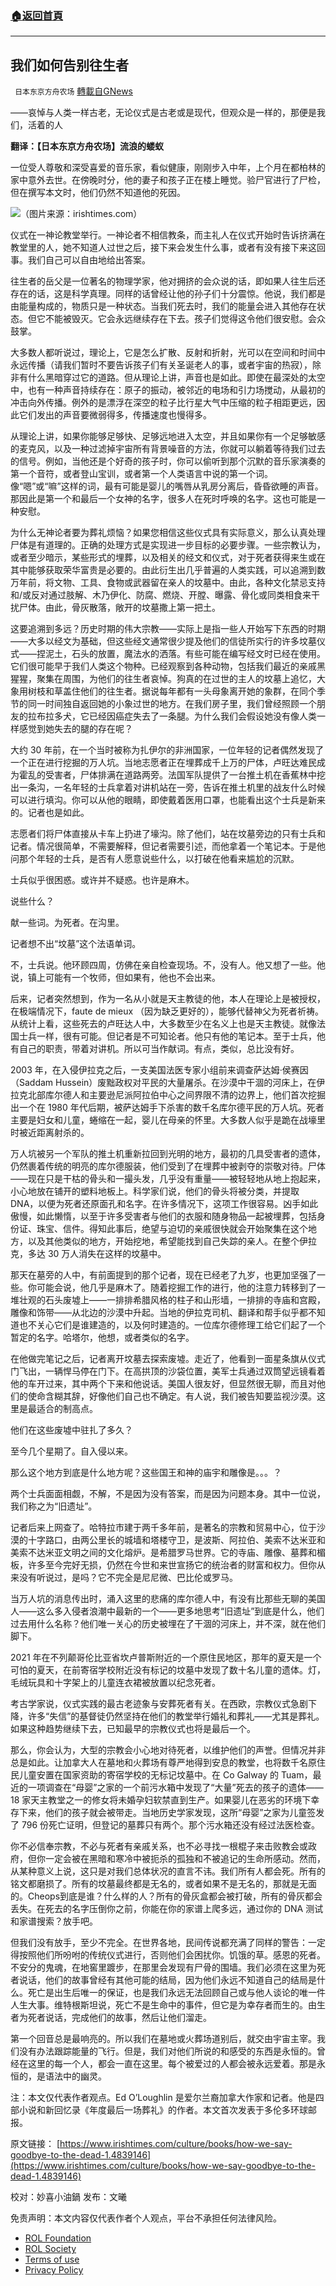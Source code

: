 ###  [:house:返回首頁](https://github.com/ourhimalayas/txt)
---


## 我们如何告别往生者
` 日本东京方舟农场` [轉載自GNews](https://gnews.org/zh-hans/2320277/)

——哀悼与人类一样古老，无论仪式是古老或是现代，但观众是一样的，那便是我们，活着的人

**翻译：【日本东京方舟农场】流浪的蝼蚁**

一位受人尊敬和深受喜爱的音乐家，看似健康，刚刚步入中年，上个月在都柏林的家中意外去世。在傍晚时分，他的妻子和孩子正在楼上睡觉。验尸官进行了尸检，但在撰写本文时，他们仍然不知道他的死因。

![](https://assets.gnews.org/wp-content/uploads/2022/04/图片-1-16.jpeg)（图片来源：irishtimes.com）

仪式在一神论教堂举行。一神论者不相信教条，而主礼人在仪式开始时告诉挤满在教堂里的人，她不知道人过世之后，接下来会发生什么事，或者有没有接下来这回事。我们自己可以自由地给出答案。

往生者的岳父是一位著名的物理学家，他对拥挤的会众说的话，即如果人往生后还存在的话，这是科学真理。同样的话曾经让他的孙子们十分震惊。他说，我们都是由能量构成的，物质只是一种状态。当我们死去时，我们的能量会进入其他存在状态。但它不能被毁灭。它会永远继续存在下去。孩子们觉得这令他们很安慰。会众鼓掌。

大多数人都听说过，理论上，它是怎么扩散、反射和折射，光可以在空间和时间中永远传播（请我们暂时不要告诉孩子们有关圣诞老人的事，或者宇宙的热寂），除非有什么黑暗穿过它的道路。但从理论上讲，声音也是如此。即使在最深处的太空中，也有一种声音持续存在：原子的振动，被邻近的电场和引力场搅动，从最初的冲击向外传播。例外的是漂浮在深空的粒子比行星大气中压缩的粒子相距更远，因此它们发出的声音要微弱得多，传播速度也慢得多。

从理论上讲，如果你能够足够快、足够远地进入太空，并且如果你有一个足够敏感的麦克风，以及一种过滤掉宇宙所有背景噪音的方法，你就可以躺着等待我们过去的信号。例如，当他还是个好奇的孩子时，你可以偷听到那个沉默的音乐家演奏的第一个音符，或者登山宝训，或者第一个人类语言中说的第一个词。像“嗯”或“嘛”这样的词，最有可能是婴儿的嘴唇从乳房分离后，昏昏欲睡的声音。那因此是第一个和最后一个女神的名字，很多人在死时呼唤的名字。这也可能是一种安慰。

为什么无神论者要为葬礼烦恼？如果您相信这些仪式具有实际意义，那么认真处理尸体是有道理的。正确的处理方式是实现进一步目标的必要步骤。一些宗教认为，或者至少暗示，某些形式的埋葬，以及相关的经文和仪式，对于死者获得来生或在其中能够获取荣华富贵是必要的。由此衍生出几乎普遍的人类实践，可以追溯到数万年前，将文物、工具、食物或武器留在亲人的坟墓中。由此，各种文化禁忌支持和/或反对通过肢解、木乃伊化、防腐、燃烧、开膛、曝露、骨化或同类相食来干扰尸体。由此，骨灰散落，敞开的坟墓撒上第一把土。

这要追溯到多远？历史时期的伟大宗教——实际上是指一些人开始写下东西的时期——大多以经文为基础，但这些经文通常很少提及他们的信徒所实行的许多坟墓仪式——捏泥土，石头的放置，魔法水的洒落。有些可能在编写经文时已经在使用。它们很可能早于我们人类这个物种。已经观察到各种动物，包括我们最近的亲戚黑猩猩，聚集在周围，为他们的往生者哀悼。狗真的在过世的主人的坟墓上追忆，大象用树枝和草盖住他们的往生者。据说每年都有一头母象离开她的象群，在同个季节的同一时间独自返回她的小象过世的地方。在我们房子里，我们曾经照顾一个朋友的拉布拉多犬，它已经因癌症失去了一条腿。为什么我们会假设她没有像人类一样感觉到她失去的腿的存在呢？

大约 30 年前，在一个当时被称为扎伊尔的非洲国家，一位年轻的记者偶然发现了一个正在进行挖掘的万人坑。当地志愿者正在埋葬成千上万的尸体，卢旺达难民成为霍乱的受害者，尸体排满在道路两旁。法国军队提供了一台推土机在香蕉林中挖出一条沟，一名年轻的士兵拿着对讲机站在一旁，告诉在推土机里的战友什么时候可以进行填沟。你可以从他的眼睛，即使戴着医用口罩，也能看出这个士兵是新来的。记者也是如此。

志愿者们将尸体直接从卡车上扔进了壕沟。除了他们，站在坟墓旁边的只有士兵和记者。情况很简单，不需要解释，但记者需要引述，而他拿着一个笔记本。于是他问那个年轻的士兵，是否有人愿意说些什么，以打破在他看来尴尬的沉默。

士兵似乎很困惑。或许并不疑惑。也许是麻木。

说些什么？

献一些词。为死者。在沟里。

记者想不出“坟墓”这个法语单词。

不，士兵说。他环顾四周，仿佛在亲自检查现场。不，没有人。他又想了一些。他说，镇上可能有一个牧师，但如果有，他也不会出来。

后来，记者突然想到，作为一名从小就是天主教徒的他，本人在理论上是被授权，在极端情况下，faute de mieux （因为缺乏更好的），能够代替神父为死者祈祷。从统计上看，这些死去的卢旺达人中，大多数至少在名义上也是天主教徒。就像法国士兵一样，很有可能。但记者是不可知论者。他只有他的笔记本。至于士兵，他有自己的职责，带着对讲机。所以可当作献词。有点，类似，总比没有好。

2003 年，在入侵伊拉克之后，一支美国法医专家小组前来调查萨达姆·侯赛因（Saddam Hussein）废黜政权对平民的大量屠杀。在沙漠中干涸的河床上，在伊拉克北部库尔德人和主要逊尼派阿拉伯中心之间界限不清的边界上，他们首次挖掘出一个在 1980 年代后期，被萨达姆手下杀害的数千名库尔德平民的万人坑。死者主要是妇女和儿童，蜷缩在一起，婴儿在母亲的怀里。大多数人似乎是跪在战壕里时被近距离射杀的。

万人坑被另一个军队的推土机重新拉回到光明的地方，最初的几具受害者的遗体，仍然裹着传统的明亮的库尔德服装，他们受到了在埋葬中被剥夺的崇敬对待。尸体——现在只是干枯的骨头和一撮头发，几乎没有重量——被轻轻地从地上抱起来，小心地放在铺开的塑料地板上。科学家们说，他们的骨头将被分类，并提取 DNA，以便为死者还原面孔和名字。在许多情况下，这项工作很容易。凶手如此傲慢，如此懒惰，以至于许多受害者与他们的衣服和随身物品一起被埋葬，包括身份证、珠宝、信件。得知此事后，绝望与迫切的亲戚很快就会开始聚集在这个地方，以及其他类似的地方，开始挖地，希望能找到自己失踪的亲人。在整个伊拉克，多达 30 万人消失在这样的坟墓中。

那天在墓旁的人中，有前面提到的那个记者，现在已经老了九岁，也更加坚强了一些。你可能会说，他几乎是麻木了。随着挖掘工作的进行，他的注意力转移到了一堆壮观的石头废墟上——一排排希腊风格的柱子和山形墙，一排排的寺庙和宫殿，雕像和饰带——从北边的沙漠中升起。当地的伊拉克司机、翻译和帮手似乎都不知道也不关心它们是谁建造的，以及何时建造的。一位库尔德修理工给它们起了一个暂定的名字。哈塔尔，他想，或者类似的名字。

在他做完笔记之后，记者离开坟墓去探索废墟。走近了，他看到一面星条旗从仪式门飞出，一辆悍马停在门下。在高拱顶的沙袋位置，美军士兵通过双筒望远镜看着他的车开过来，其中两个下来和他说话。美国人很友好，但显然很无聊，而且对他们的使命含糊其辞，好像他们自己也不确定。有人说，我们被告知要监视沙漠。这里是最适合的制高点。

他们在这些废墟中驻扎了多久？

至今几个星期了。自入侵以来。

那么这个地方到底是什么地方呢？这些国王和神的庙宇和雕像是。。。？

两个士兵面面相觑，不解，不是因为没有答案，而是因为问题本身。其中一位说，我们称之为“旧遗址”。

记者后来上网查了。哈特拉市建于两千多年前，是著名的宗教和贸易中心，位于沙漠的十字路口，由两公里长的城墙和塔楼守卫，是波斯、阿拉伯、美索不达米亚和美索不达米亚文明之间的文化熔炉。是希腊罗马世界。它的寺庙、雕像、墓葬和楣板，许多至今完好无损，仍然在今世和来世宣扬它的统治者的财富和权力。但你从来没有听说过，是吗？它不完全是尼尼微、巴比伦或罗马。

当万人坑的消息传出时，涌入这里的悲痛的库尔德人中，有没有比那些无聊的美国人——这么多入侵者浪潮中最新的一个——更多地思考“旧遗址”到底是什么，他们过去用什么名称？他们唯一关心的历史被埋在了干涸的河床上，并不深，就在他们脚下。

2021 年在不列颠哥伦比亚省坎卢普斯附近的一个原住民地区，那年的夏天是一个可怕的夏天，在前寄宿学校附近没有标记的坟墓中发现了数十名儿童的遗体。灯，毛绒玩具和十字架上的儿童连衣裙被放置以纪念死者。

考古学家说，仪式实践的最古老迹象与安葬死者有关。在西欧，宗教仪式急剧下降，许多“失信”的基督徒仍然坚持在他们的教堂举行婚礼和葬礼——尤其是葬礼。如果这种趋势继续下去，已知最早的宗教仪式也将是最后一个。

那么，你会认为，大型的宗教会小心地对待死者，以维护他们的声誉。但情况并非总是如此。让加拿大人在墓地和火葬场有尊严地得到安息的教堂，也将数千名原住民儿童安置在国家资助的寄宿学校的无标记坟墓中。在 Co Galway 的 Tuam，最近的一项调查在“母婴”之家的一个前污水箱中发现了“大量”死去的孩子的遗体——18 家天主教堂之一的修女将未婚孕妇软禁直到生产。如果婴儿在恶劣的环境下幸存下来，他们的孩子就会被带走。当地历史学家发现，这所“母婴”之家为儿童签发了 796 份死亡证明，但登记的墓葬只有两个。那个污水箱还没有经过法医检查。

你不必信奉宗教，不必与死者有亲戚关系，也不必寻找一根棍子来击败教会或政府，但你一定会被在黑暗和寒冷中被扼杀的孤独和不被追记的生命所感动。然而，从某种意义上说，这只是对我们总体状况的直言不讳。我们所有人都会死。所有的铭文都磨损了。所有的坟墓最终都是无名的，或者如果不是无名的，那就是无面的。Cheops到底是谁？什么样的人？所有的骨灰盒都会被打破，所有的骨灰都会丢失。在死去的名字压倒你之前，你能在你的家谱上爬多远，通过你的 DNA 测试和家谱搜索？放手吧。

但我们没有放手，至少不完全。在世界各地，民间传说都充满了同样的警告：一定得按照他们所吩咐的传统仪式进行，否则他们会困扰你。饥饿的草。感恩的死者。不安分的鬼魂，在地窖里踱步，在那里会发现有尸骨的围墙。我们必须在这里为死者说话，他们的故事曾经有其他可能的结局，因为他们永远不知道自己的结局是什么。死亡是出生后唯一的保证，也是我们永远无法回顾自己或与他人谈论的唯一件人生大事。维特根斯坦说，死亡不是生命中的事件，但它是为幸存者而生的。由生者为死者说话，完成他们的故事，然后让他们溜走。

第一个回音总是最响亮的。所以我们在墓地或火葬场道别后，就交由宇宙主宰。我们没有办法跟踪能量的飞行。但是，我们对他们所说的和感受的东西是永恒的。曾经在这里的每一个人，都会一直在这里。每个被爱过的人都会被永远爱着。那是永恒的，是语法中的幽灵。

注：本文仅代表作者观点。Ed O’Loughlin 是爱尔兰裔加拿大作家和记者。他是四部小说和新回忆录《年度最后一场葬礼》的作者。本文首次发表于多伦多环球邮报。

原文链接：
[https://www.irishtimes.com/culture/books/how-we-say-goodbye-to-the-dead-1.4839146](https://www.irishtimes.com/culture/books/how-we-say-goodbye-to-the-dead-1.4839146)

校对：妙喜小油鍋
发布：文曦

 

免责声明：本文内容仅代表作者个人观点，平台不承担任何法律风险。

- [ROL Foundation](https://rolfoundation.org/)
- [ROL Society](https://rolsociety.org/)
- [Terms of use](https://gnews.org/terms-of-use-3/)
- [Privacy Policy](https://gnews.org/privacy-policy/)
